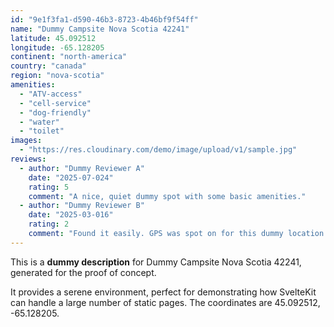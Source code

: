 ```yaml
---
id: "9e1f3fa1-d590-46b3-8723-4b46bf9f54ff"
name: "Dummy Campsite Nova Scotia 42241"
latitude: 45.092512
longitude: -65.128205
continent: "north-america"
country: "canada"
region: "nova-scotia"
amenities:
  - "ATV-access"
  - "cell-service"
  - "dog-friendly"
  - "water"
  - "toilet"
images:
  - "https://res.cloudinary.com/demo/image/upload/v1/sample.jpg"
reviews:
  - author: "Dummy Reviewer A"
    date: "2025-07-024"
    rating: 5
    comment: "A nice, quiet dummy spot with some basic amenities."
  - author: "Dummy Reviewer B"
    date: "2025-03-016"
    rating: 2
    comment: "Found it easily. GPS was spot on for this dummy location."
---
```


This is a **dummy description** for Dummy Campsite Nova Scotia 42241, generated for the proof of concept.

It provides a serene environment, perfect for demonstrating how SvelteKit can handle a large number of static pages. The coordinates are 45.092512, -65.128205.
